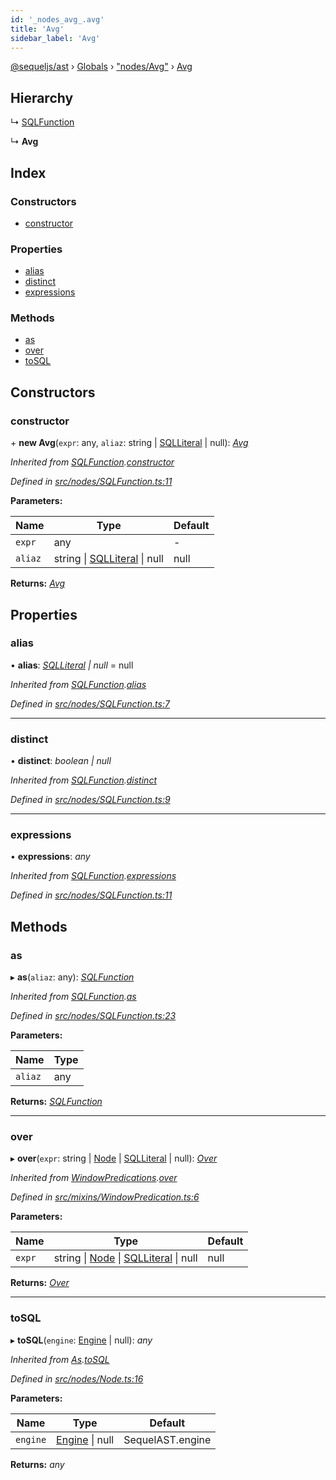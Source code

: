 ```yaml
---
id: '_nodes_avg_.avg'
title: 'Avg'
sidebar_label: 'Avg'
---
```


[@sequeljs/ast](../index.md) › [Globals](../globals.md) ›
["nodes/Avg"](../modules/_nodes_avg_.md) › [Avg](_nodes_avg_.avg.md)

## Hierarchy

↳ [SQLFunction](_nodes_sqlfunction_.sqlfunction.md)

↳ **Avg**

## Index

### Constructors

- [constructor](_nodes_avg_.avg.md#constructor)

### Properties

- [alias](_nodes_avg_.avg.md#alias)
- [distinct](_nodes_avg_.avg.md#distinct)
- [expressions](_nodes_avg_.avg.md#expressions)

### Methods

- [as](_nodes_avg_.avg.md#as)
- [over](_nodes_avg_.avg.md#over)
- [toSQL](_nodes_avg_.avg.md#tosql)

## Constructors

### constructor

\+ **new Avg**(`expr`: any, `aliaz`: string |
[SQLLiteral](_nodes_sqlliteral_.sqlliteral.md) | null):
_[Avg](_nodes_avg_.avg.md)_

_Inherited from
[SQLFunction](_nodes_sqlfunction_.sqlfunction.md).[constructor](_nodes_sqlfunction_.sqlfunction.md#constructor)_

_Defined in
[src/nodes/SQLFunction.ts:11](https://github.com/sequeljs/ast/blob/aa0ef0f/src/nodes/SQLFunction.ts#L11)_

**Parameters:**

| Name    | Type                                                                     | Default |
| ------- | ------------------------------------------------------------------------ | ------- |
| `expr`  | any                                                                      | -       |
| `aliaz` | string &#124; [SQLLiteral](_nodes_sqlliteral_.sqlliteral.md) &#124; null | null    |

**Returns:** _[Avg](_nodes_avg_.avg.md)_

## Properties

### alias

• **alias**: _[SQLLiteral](_nodes_sqlliteral_.sqlliteral.md) | null_ = null

_Inherited from
[SQLFunction](_nodes_sqlfunction_.sqlfunction.md).[alias](_nodes_sqlfunction_.sqlfunction.md#alias)_

_Defined in
[src/nodes/SQLFunction.ts:7](https://github.com/sequeljs/ast/blob/aa0ef0f/src/nodes/SQLFunction.ts#L7)_

---

### distinct

• **distinct**: _boolean | null_

_Inherited from
[SQLFunction](_nodes_sqlfunction_.sqlfunction.md).[distinct](_nodes_sqlfunction_.sqlfunction.md#distinct)_

_Defined in
[src/nodes/SQLFunction.ts:9](https://github.com/sequeljs/ast/blob/aa0ef0f/src/nodes/SQLFunction.ts#L9)_

---

### expressions

• **expressions**: _any_

_Inherited from
[SQLFunction](_nodes_sqlfunction_.sqlfunction.md).[expressions](_nodes_sqlfunction_.sqlfunction.md#expressions)_

_Defined in
[src/nodes/SQLFunction.ts:11](https://github.com/sequeljs/ast/blob/aa0ef0f/src/nodes/SQLFunction.ts#L11)_

## Methods

### as

▸ **as**(`aliaz`: any): _[SQLFunction](_nodes_sqlfunction_.sqlfunction.md)_

_Inherited from
[SQLFunction](_nodes_sqlfunction_.sqlfunction.md).[as](_nodes_sqlfunction_.sqlfunction.md#as)_

_Defined in
[src/nodes/SQLFunction.ts:23](https://github.com/sequeljs/ast/blob/aa0ef0f/src/nodes/SQLFunction.ts#L23)_

**Parameters:**

| Name    | Type |
| ------- | ---- |
| `aliaz` | any  |

**Returns:** _[SQLFunction](_nodes_sqlfunction_.sqlfunction.md)_

---

### over

▸ **over**(`expr`: string | [Node](_nodes_node_.node.md) |
[SQLLiteral](_nodes_sqlliteral_.sqlliteral.md) | null):
_[Over](_nodes_over_.over.md)_

_Inherited from
[WindowPredications](_mixins_windowpredication_.windowpredications.md).[over](_mixins_windowpredication_.windowpredications.md#over)_

_Defined in
[src/mixins/WindowPredication.ts:6](https://github.com/sequeljs/ast/blob/aa0ef0f/src/mixins/WindowPredication.ts#L6)_

**Parameters:**

| Name   | Type                                                                                                         | Default |
| ------ | ------------------------------------------------------------------------------------------------------------ | ------- |
| `expr` | string &#124; [Node](_nodes_node_.node.md) &#124; [SQLLiteral](_nodes_sqlliteral_.sqlliteral.md) &#124; null | null    |

**Returns:** _[Over](_nodes_over_.over.md)_

---

### toSQL

▸ **toSQL**(`engine`: [Engine](../interfaces/_interfaces_engine_.engine.md) |
null): _any_

_Inherited from [As](_nodes_as_.as.md).[toSQL](_nodes_as_.as.md#tosql)_

_Defined in
[src/nodes/Node.ts:16](https://github.com/sequeljs/ast/blob/aa0ef0f/src/nodes/Node.ts#L16)_

**Parameters:**

| Name     | Type                                                              | Default          |
| -------- | ----------------------------------------------------------------- | ---------------- |
| `engine` | [Engine](../interfaces/_interfaces_engine_.engine.md) &#124; null | SequelAST.engine |

**Returns:** _any_
